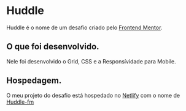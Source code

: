 # Huddle
  Huddle é o nome de um desafio criado pelo [Frontend Mentor](https://www.frontendmentor.io/).
  
  
## O que foi desenvolvido.
  Nele foi desenvolvido o Grid, CSS e a Responsívidade para Mobile.
  

## Hospedagem.

  O meu projeto do desafio está hospedado no [Netlify](https://app.netlify.com/) com o nome de [Huddle-fm](https://huddle-fm.netlify.app/)
